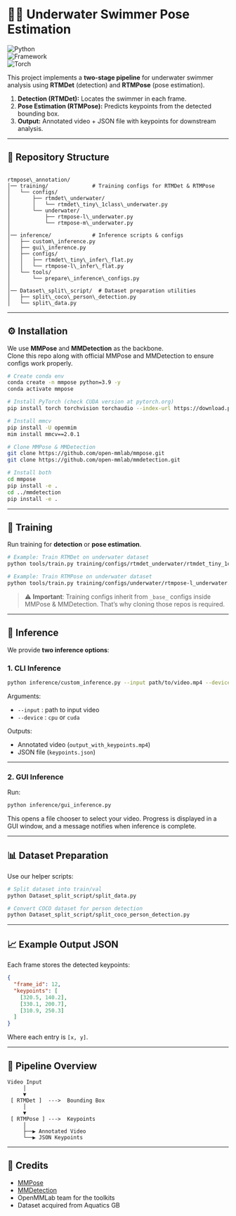 # 🏊‍♂️ Underwater Swimmer Pose Estimation  

![Python](https://img.shields.io/badge/Python-3.9-blue.svg)  
![Framework](https://img.shields.io/badge/OpenMMLab-MMPose%20%7C%20MMDetection-green)  
![Torch](https://img.shields.io/badge/PyTorch-2.0-red) 

This project implements a **two-stage pipeline** for underwater swimmer analysis using **RTMDet** (detection) and **RTMPose** (pose estimation).  

1. **Detection (RTMDet):** Locates the swimmer in each frame.  
2. **Pose Estimation (RTMPose):** Predicts keypoints from the detected bounding box.  
3. **Output:** Annotated video + JSON file with keypoints for downstream analysis.  

---

## 📂 Repository Structure  

```

rtmpose\_annotation/
│── training/              # Training configs for RTMDet & RTMPose
│   └── configs/
│       ├── rtmdet\_underwater/
│       │   └── rtmdet\_tiny\_1class\_underwater.py
│       └── underwater/
│           ├── rtmpose-l\_underwater.py
│           └── rtmpose-m\_underwater.py
│
│── inference/             # Inference scripts & configs
│   ├── custom\_inference.py
│   ├── gui\_inference.py
│   ├── configs/
│   │   ├── rtmdet\_tiny\_infer\_flat.py
│   │   └── rtmpose-l\_infer\_flat.py
│   └── tools/
│       └── prepare\_inference\_configs.py
│
│── Dataset\_split\_script/  # Dataset preparation utilities
│   ├── split\_coco\_person\_detection.py
│   └── split\_data.py

````

---

## ⚙️ Installation  

We use **MMPose** and **MMDetection** as the backbone.  
Clone this repo along with official MMPose and MMDetection to ensure configs work properly.  

```bash
# Create conda env
conda create -n mmpose python=3.9 -y
conda activate mmpose

# Install PyTorch (check CUDA version at pytorch.org)
pip install torch torchvision torchaudio --index-url https://download.pytorch.org/whl/cu118

# Install mmcv
pip install -U openmim
mim install mmcv==2.0.1

# Clone MMPose & MMDetection
git clone https://github.com/open-mmlab/mmpose.git
git clone https://github.com/open-mmlab/mmdetection.git

# Install both
cd mmpose
pip install -e .
cd ../mmdetection
pip install -e .
````

---

## 🚀 Training

Run training for **detection** or **pose estimation**.

```bash
# Example: Train RTMDet on underwater dataset
python tools/train.py training/configs/rtmdet_underwater/rtmdet_tiny_1class_underwater.py

# Example: Train RTMPose on underwater dataset
python tools/train.py training/configs/underwater/rtmpose-l_underwater.py
```

> ⚠️ **Important**: Training configs inherit from `_base_` configs inside MMPose & MMDetection.
> That’s why cloning those repos is required.

---

## 🎯 Inference

We provide **two inference options**:

### 1. CLI Inference

```bash
python inference/custom_inference.py --input path/to/video.mp4 --device cuda
```

Arguments:

* `--input` : path to input video
* `--device` : `cpu` or `cuda`

Outputs:

* Annotated video (`output_with_keypoints.mp4`)
* JSON file (`keypoints.json`)

---

### 2. GUI Inference

Run:

```bash
python inference/gui_inference.py
```

This opens a file chooser to select your video.
Progress is displayed in a GUI window, and a message notifies when inference is complete.

---

## 📊 Dataset Preparation

Use our helper scripts:

```bash
# Split dataset into train/val
python Dataset_split_script/split_data.py

# Convert COCO dataset for person detection
python Dataset_split_script/split_coco_person_detection.py
```

---

## 📈 Example Output JSON

Each frame stores the detected keypoints:

```json
{
  "frame_id": 12,
  "keypoints": [
    [320.5, 140.2], 
    [330.1, 200.7], 
    [310.9, 250.3]
  ]
}
```

Where each entry is `[x, y]`.

---

## 🔗 Pipeline Overview

```
Video Input
     │
     ▼
 [ RTMDet ]  --->  Bounding Box
     │
     ▼
 [ RTMPose ] --->  Keypoints
     │
     ├──▶ Annotated Video
     └──▶ JSON Keypoints
```

---

## 🙏 Credits

* [MMPose](https://github.com/open-mmlab/mmpose)
* [MMDetection](https://github.com/open-mmlab/mmdetection)
* OpenMMLab team for the toolkits
* Dataset acquired from Aquatics GB
